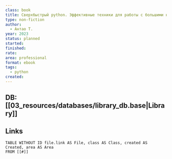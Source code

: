 ```yaml
---
class: book
title: Сверхбыстрый python. Эффективные техники для работы с большими наборами данных
type: non-fiction
author:
  - Антао Т.
year: 2023
status: planned
started:
finished:
rate:
area: professional
format: ebook
tags:
  - python
created:
---
```

## DB: [[03_resources/databases/library_db.base|Library]]

## Links

```dataview
TABLE WITHOUT ID file.link AS File, class AS Class, created AS Created, area AS Area
FROM [[#]]
````